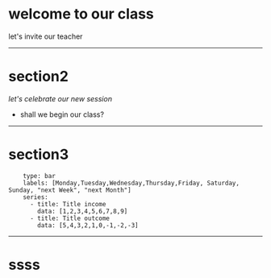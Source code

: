 
# welcome to our class

let's invite our teacher

---

# section2 

*let's celebrate our new session*

- shall we begin our class?

---

# section3 
```chart
    type: bar
    labels: [Monday,Tuesday,Wednesday,Thursday,Friday, Saturday, Sunday, "next Week", "next Month"]
    series:
      - title: Title income
        data: [1,2,3,4,5,6,7,8,9]
      - title: Title outcome
        data: [5,4,3,2,1,0,-1,-2,-3]
```
 
---

#  ssss

<canvas data-chart="line" >
<!--
{
 "data": {
  "labels": ["January"," February"," March"," April"," May"," June"," July"],
  "datasets":[
   {
    "data":[65,59,80,81,56,55,40],
    "label":"My first dataset","backgroundColor":"rgba(20,220,220,.8)"
   },
   {
    "data":[28,48,40,19,86,27,90],
    "label":"My second dataset","backgroundColor":"rgba(220,120,120,.8)"
   }
  ]
 }
}
-->
</canvas>
 